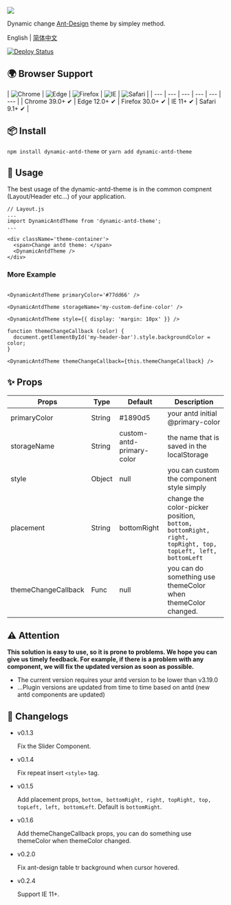 ![](https://user-gold-cdn.xitu.io/2019/6/17/16b636d99d4e674e?imageView2/1/w/1304/h/734/q/85/interlace/1)

Dynamic change [Ant-Design](https://ant.design) theme by simpley method.

English | [简体中文](./README_zh_CN.md)

[![Deploy Status](https://circleci.com/gh/zeit/now-desktop.svg?style=shield)](https://dynamic-antd-theme.luffyzh.now.sh/)

## 🌍 Browser Support

| ![Chrome](https://raw.github.com/alrra/browser-logos/master/src/chrome/chrome_48x48.png) | ![Edge](https://raw.github.com/alrra/browser-logos/master/src/edge/edge_48x48.png) | ![Firefox](https://raw.github.com/alrra/browser-logos/master/src/firefox/firefox_48x48.png) | ![IE](https://raw.github.com/alrra/browser-logos/master/src/archive/internet-explorer_9-11/internet-explorer_9-11_48x48.png) | ![Safari](https://raw.github.com/alrra/browser-logos/master/src/safari/safari_48x48.png) |
| --- | --- | --- | --- | --- | --- |
| Chrome 39.0+ ✔ | Edge 12.0+ ✔ | Firefox 30.0+ ✔ | IE 11+ ✔ | Safari 9.1+ ✔ |

## 📦 Install

`npm install dynamic-antd-theme` or `yarn add dynamic-antd-theme`


## 🔨 Usage

The best usage of the dynamic-antd-theme is in the common compnent (Layout/Header etc...) of your application.

```
// Layout.js
...
import DynamicAntdTheme from 'dynamic-antd-theme';
...

<div className='theme-container'>
  <span>Change antd theme: </span>
  <DynamicAntdTheme />
</div>

```
### More Example

```

<DynamicAntdTheme primaryColor='#77dd66' />

<DynamicAntdTheme storageName='my-custom-define-color' />

<DynamicAntdTheme style={{ display: 'margin: 10px' }} />

function themeChangeCallback (color) {
  document.getElementById('my-header-bar').style.backgroundColor = color;
}

<DynamicAntdTheme themeChangeCallback={this.themeChangeCallback} />

```

## ✨ Props

| Props       | Type   | Default                  | Description         |
| ---------- | ------ | --------------------- | ------------ |
| primaryColor   | String | #1890d5 |  your antd initial @primary-color      |
| storageName   | String |   custom-antd-primary-color  | the name that is saved in the localStorage    |
| style   | Object |  null  | you can custom the component style simply  |
| placement   | String | bottomRight |  change the color-picker position, `bottom, bottomRight, right, topRight, top, topLeft, left, bottomLeft`|
| themeChangeCallback   | Func | null | you can do something use themeColor when themeColor changed. |

## ⚠️ Attention

**This solution is easy to use, so it is prone to problems. We hope you can give us timely feedback. For example, if there is a problem with any component, we will fix the updated version as soon as possible.**

 - The current version requires your antd version to be lower than v3.19.0
 - ...Plugin versions are updated from time to time based on antd (new antd components are updated)

## 🔗 Changelogs

 - v0.1.3
    
    Fix the Slider Component.
 
 - v0.1.4
    
    Fix repeat insert `<style>` tag.
  
 - v0.1.5
  
    Add placement props, `bottom, bottomRight, right, topRight, top, topLeft, left, bottomLeft`. Default is `bottomRight`.
  
 - v0.1.6
  
    Add themeChangeCallback props, you can do something use themeColor when themeColor changed.
  
 - v0.2.0

    Fix ant-design table tr background when cursor hovered.
  
 - v0.2.4

    Support IE 11+.
